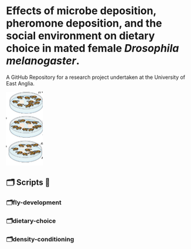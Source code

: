 
# Effects of microbe deposition, pheromone deposition, and the social environment on dietary choice in mated female *Drosophila melanogaster*.

A GitHub Repository for a research project undertaken at the University of East Anglia. 

<img title="droso pic" alt="drosopAlt text" src="images/dietarychoice.png" width=100 height=200>


## 🗂 Scripts 📜

### 🗂️fly-development

### 🗂️dietary-choice

### 🗂️density-conditioning
